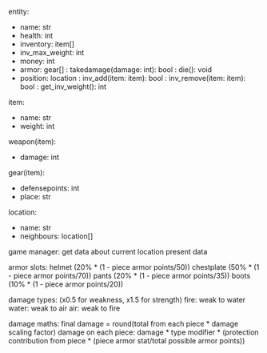 entity:
- name: str
- health: int
- inventory: item[]
- inv_max_weight: int
- money: int
- armor: gear[]
: takedamage(damage: int): bool
: die(): void
- position: location
: inv_add(item: item): bool
: inv_remove(item: item): bool
: get_inv_weight(): int

item:
- name: str
- weight: int

weapon(item):
- damage: int

gear(item):
- defensepoints: int
- place: str

location:
- name: str
- neighbours: location[]


game manager:
get data about current location
present data

armor slots:
helmet (20% * (1 - piece armor points/50))
chestplate (50% * (1 - piece armor points/70))
pants (20% * (1 - piece armor points/35))
boots (10% * (1 - piece armor points/20))

damage types: (x0.5 for weakness, x1.5 for strength)
fire: weak to water
water: weak to air
air: weak to fire

damage maths:
final damage = round(total from each piece * damage scaling factor)
damage on each piece:
damage * type modifier * (protection contribution from piece * (piece armor stat/total possible armor points))